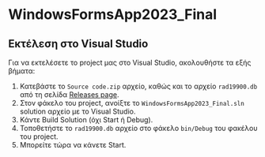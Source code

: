 # WindowsFormsApp2023_Final

## Εκτέλεση στο Visual Studio

Για να εκτελέσετε το project μας στο Visual Studio, ακολουθήστε τα εξής βήματα:

1. Κατεβάστε το `Source code.zip` αρχείο, καθώς και το αρχείο `rad19900.db` από τη σελίδα [Releases page](https://github.com/kganitis/WindowsFormsApp2023_Final/releases/tag/v1.0.0).
2. Στον φάκελο του project, ανοίξτε το `WindowsFormsApp2023_Final.sln` solution αρχείο με το Visual Studio.
4. Κάντε Build Solution (όχι Start ή Debug).
5. Τοποθετήστε το `rad19900.db` αρχείο στο φάκελο `bin/Debug` του φακέλου του project.
6. Μπορείτε τώρα να κάνετε Start.